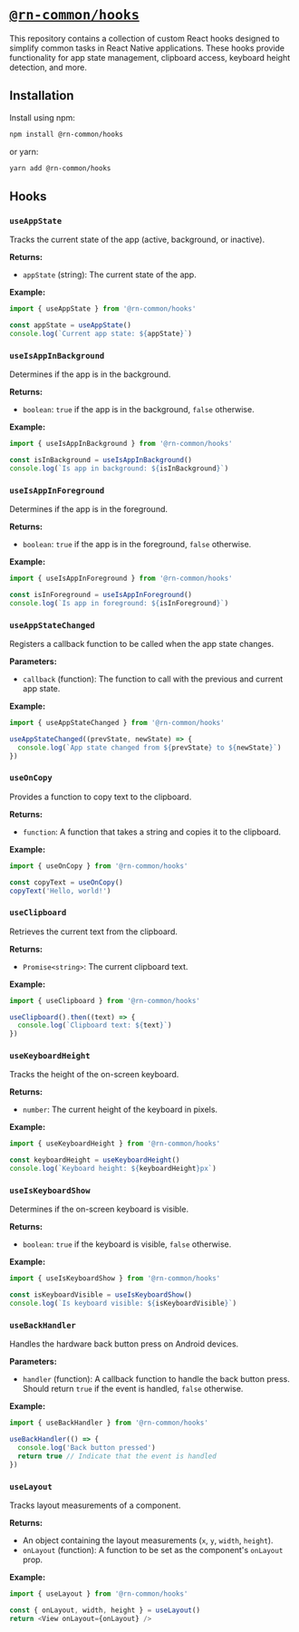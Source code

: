 # [`@rn-common/hooks`](./packages/hooks)

This repository contains a collection of custom React hooks designed to simplify common tasks in React Native applications. These hooks provide functionality for app state management, clipboard access, keyboard height detection, and more.

## Installation

Install using npm:

```sh
npm install @rn-common/hooks
```

or yarn:

```sh
yarn add @rn-common/hooks
```

## Hooks

### `useAppState`

Tracks the current state of the app (active, background, or inactive).

**Returns:**

- `appState` (string): The current state of the app.

**Example:**

```javascript
import { useAppState } from '@rn-common/hooks'

const appState = useAppState()
console.log(`Current app state: ${appState}`)
```

### `useIsAppInBackground`

Determines if the app is in the background.

**Returns:**

- `boolean`: `true` if the app is in the background, `false` otherwise.

**Example:**

```javascript
import { useIsAppInBackground } from '@rn-common/hooks'

const isInBackground = useIsAppInBackground()
console.log(`Is app in background: ${isInBackground}`)
```

### `useIsAppInForeground`

Determines if the app is in the foreground.

**Returns:**

- `boolean`: `true` if the app is in the foreground, `false` otherwise.

**Example:**

```javascript
import { useIsAppInForeground } from '@rn-common/hooks'

const isInForeground = useIsAppInForeground()
console.log(`Is app in foreground: ${isInForeground}`)
```

### `useAppStateChanged`

Registers a callback function to be called when the app state changes.

**Parameters:**

- `callback` (function): The function to call with the previous and current app state.

**Example:**

```javascript
import { useAppStateChanged } from '@rn-common/hooks'

useAppStateChanged((prevState, newState) => {
  console.log(`App state changed from ${prevState} to ${newState}`)
})
```

### `useOnCopy`

Provides a function to copy text to the clipboard.

**Returns:**

- `function`: A function that takes a string and copies it to the clipboard.

**Example:**

```javascript
import { useOnCopy } from '@rn-common/hooks'

const copyText = useOnCopy()
copyText('Hello, world!')
```

### `useClipboard`

Retrieves the current text from the clipboard.

**Returns:**

- `Promise<string>`: The current clipboard text.

**Example:**

```javascript
import { useClipboard } from '@rn-common/hooks'

useClipboard().then((text) => {
  console.log(`Clipboard text: ${text}`)
})
```

### `useKeyboardHeight`

Tracks the height of the on-screen keyboard.

**Returns:**

- `number`: The current height of the keyboard in pixels.

**Example:**

```javascript
import { useKeyboardHeight } from '@rn-common/hooks'

const keyboardHeight = useKeyboardHeight()
console.log(`Keyboard height: ${keyboardHeight}px`)
```

### `useIsKeyboardShow`

Determines if the on-screen keyboard is visible.

**Returns:**

- `boolean`: `true` if the keyboard is visible, `false` otherwise.

**Example:**

```javascript
import { useIsKeyboardShow } from '@rn-common/hooks'

const isKeyboardVisible = useIsKeyboardShow()
console.log(`Is keyboard visible: ${isKeyboardVisible}`)
```

### `useBackHandler`

Handles the hardware back button press on Android devices.

**Parameters:**

- `handler` (function): A callback function to handle the back button press. Should return `true` if the event is handled, `false` otherwise.

**Example:**

```javascript
import { useBackHandler } from '@rn-common/hooks'

useBackHandler(() => {
  console.log('Back button pressed')
  return true // Indicate that the event is handled
})
```

### `useLayout`

Tracks layout measurements of a component.

**Returns:**

- An object containing the layout measurements (`x`, `y`, `width`, `height`).
- `onLayout` (function): A function to be set as the component's `onLayout` prop.

**Example:**

```javascript
import { useLayout } from '@rn-common/hooks'

const { onLayout, width, height } = useLayout()
return <View onLayout={onLayout} />
```

